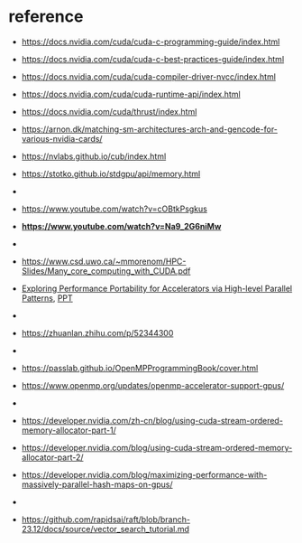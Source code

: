 # reference
- https://docs.nvidia.com/cuda/cuda-c-programming-guide/index.html
- https://docs.nvidia.com/cuda/cuda-c-best-practices-guide/index.html
- https://docs.nvidia.com/cuda/cuda-compiler-driver-nvcc/index.html
- https://docs.nvidia.com/cuda/cuda-runtime-api/index.html
- https://docs.nvidia.com/cuda/thrust/index.html
- https://arnon.dk/matching-sm-architectures-arch-and-gencode-for-various-nvidia-cards/
- https://nvlabs.github.io/cub/index.html
- https://stotko.github.io/stdgpu/api/memory.html
- 
- https://www.youtube.com/watch?v=cOBtkPsgkus
- **https://www.youtube.com/watch?v=Na9_2G6niMw**
- 
- https://www.csd.uwo.ca/~mmorenom/HPC-Slides/Many_core_computing_with_CUDA.pdf
- [Exploring Performance Portability for Accelerators via High-level Parallel Patterns](https://scholar.google.com/citations?view_op=view_citation&hl=en&user=4Ab_NBkAAAAJ&citation_for_view=4Ab_NBkAAAAJ:hqOjcs7Dif8C), [PPT](https://pdfs.semanticscholar.org/b34a/f7c4739d622379fa31a1e88155335061c1b1.pdf)

-
- https://zhuanlan.zhihu.com/p/52344300
- 
- https://passlab.github.io/OpenMPProgrammingBook/cover.html
- https://www.openmp.org/updates/openmp-accelerator-support-gpus/
- 
- https://developer.nvidia.com/zh-cn/blog/using-cuda-stream-ordered-memory-allocator-part-1/
- https://developer.nvidia.com/blog/using-cuda-stream-ordered-memory-allocator-part-2/
- https://developer.nvidia.com/blog/maximizing-performance-with-massively-parallel-hash-maps-on-gpus/
- 
- https://github.com/rapidsai/raft/blob/branch-23.12/docs/source/vector_search_tutorial.md